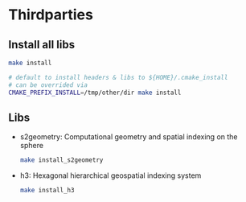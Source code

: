 # Thirdparties

## Install all libs

```bash
make install

# default to install headers & libs to ${HOME}/.cmake_install
# can be overrided via
CMAKE_PREFIX_INSTALL=/tmp/other/dir make install
```

## Libs

-   s2geometry: Computational geometry and spatial indexing on the sphere
    ```bash
    make install_s2geometry
    ```
-   h3: Hexagonal hierarchical geospatial indexing system
    ```bash
    make install_h3
    ```

